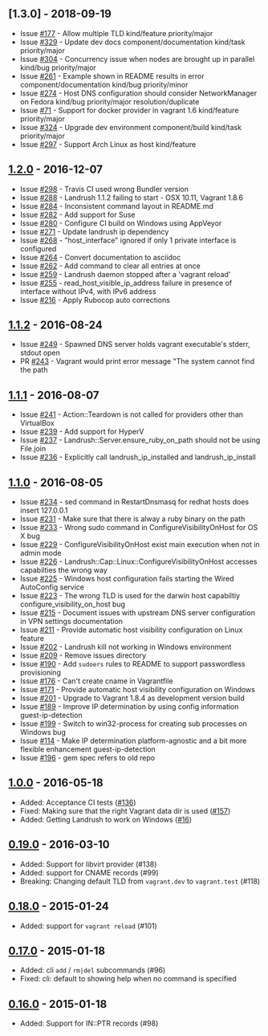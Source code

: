 ## [1.3.0] - 2018-09-19

- Issue [#177](https://github.com/vagrant-landrush/landrush/issues/177) - Allow multiple TLD kind/feature priority/major
- Issue [#329](https://github.com/vagrant-landrush/landrush/issues/329) - Update dev docs component/documentation kind/task priority/major
- Issue [#304](https://github.com/vagrant-landrush/landrush/issues/304) - Concurrency issue when nodes are brought up in parallel kind/bug priority/major
- Issue [#261](https://github.com/vagrant-landrush/landrush/issues/261) - Example shown in README results in error component/documentation kind/bug priority/minor
- Issue [#274](https://github.com/vagrant-landrush/landrush/issues/274) - Host DNS configuration should consider NetworkManager on Fedora kind/bug priority/major resolution/duplicate
- Issue [#71](https://github.com/vagrant-landrush/landrush/issues/71)   - Support for docker provider in vagrant 1.6 kind/feature priority/major
- Issue [#324](https://github.com/vagrant-landrush/landrush/issues/324) - Upgrade dev environment component/build kind/task priority/major
- Issue [#297](https://github.com/vagrant-landrush/landrush/issues/297) - Support Arch Linux as host kind/feature 

## [1.2.0] - 2016-12-07

- Issue [#298](https://github.com/vagrant-landrush/landrush/issues/298) - Travis CI used wrong Bundler version
- Issue [#288](https://github.com/vagrant-landrush/landrush/issues/288) - Landrush 1.1.2 failing to start - OSX 10.11, Vagrant 1.8.6
- Issue [#284](https://github.com/vagrant-landrush/landrush/issues/284) - Inconsistent command layout in README.md
- Issue [#282](https://github.com/vagrant-landrush/landrush/issues/282) - Add support for Suse
- Issue [#280](https://github.com/vagrant-landrush/landrush/issues/280) - Configure CI build on Windows using AppVeyor
- Issue [#271](https://github.com/vagrant-landrush/landrush/issues/271) - Update landrush ip dependency
- Issue [#268](https://github.com/vagrant-landrush/landrush/issues/268) - "host_interface" ignored if only 1 private interface is configured
- Issue [#264](https://github.com/vagrant-landrush/landrush/issues/264) - Convert documentation to asciidoc
- Issue [#262](https://github.com/vagrant-landrush/landrush/issues/262) - Add command to clear all entries at once
- Issue [#259](https://github.com/vagrant-landrush/landrush/issues/259) - Landrush daemon stopped after a 'vagrant reload'
- Issue [#255](https://github.com/vagrant-landrush/landrush/issues/255) - read_host_visible_ip_address failure in presence of interface without IPv4, with IPv6 address
- Issue [#216](https://github.com/vagrant-landrush/landrush/issues/216) - Apply Rubocop auto corrections

## [1.1.2] - 2016-08-24

- Issue [#249](https://github.com/vagrant-landrush/landrush/issues/249) - Spawned DNS server holds vagrant executable's stderr, stdout open
- PR [#243](https://github.com/vagrant-landrush/landrush/pull/243)      - Vagrant would print error message "The system cannot find the path

## [1.1.1] - 2016-08-07

- Issue [#241](https://github.com/vagrant-landrush/landrush/issues/241) - Action::Teardown is not called for providers other than VirtualBox
- Issue [#239](https://github.com/vagrant-landrush/landrush/issues/239) - Add support for HyperV 
- Issue [#237](https://github.com/vagrant-landrush/landrush/issues/237) - Landrush::Server.ensure_ruby_on_path should not be using File.join
- Issue [#236](https://github.com/vagrant-landrush/landrush/issues/236) - Explicitly call landrush_ip_installed and landrush_ip_install 

## [1.1.0] - 2016-08-05

- Issue [#234](https://github.com/vagrant-landrush/landrush/issues/234) - sed command in RestartDnsmasq for redhat hosts does insert 127.0.0.1
- Issue [#231](https://github.com/vagrant-landrush/landrush/issues/231) - Make sure that there is alway a ruby binary on the path
- Issue [#233](https://github.com/vagrant-landrush/landrush/issues/233) - Wrong sudo command in ConfigureVisibilityOnHost for OS X bug
- Issue [#229](https://github.com/vagrant-landrush/landrush/issues/229) - ConfigureVisibilityOnHost exist main execution when not in admin mode
- Issue [#226](https://github.com/vagrant-landrush/landrush/issues/226) - Landrush::Cap::Linux::ConfigureVisibilityOnHost accesses capabilties the wrong way
- Issue [#225](https://github.com/vagrant-landrush/landrush/issues/225) - Windows host configuration fails starting the Wired AutoConfig service
- Issue [#223](https://github.com/vagrant-landrush/landrush/issues/223) - The wrong TLD is used for the darwin host capabiltiy configure_visibility_on_host bug
- Issue [#215](https://github.com/vagrant-landrush/landrush/issues/215) - Document issues with upstream DNS server configuration in VPN settings documentation
- Issue [#211](https://github.com/vagrant-landrush/landrush/issues/211) - Provide automatic host visibility configuration on Linux feature
- Issue [#202](https://github.com/vagrant-landrush/landrush/issues/202) - Landrush kill not working in Windows environment
- Issue [#209](https://github.com/vagrant-landrush/landrush/issues/209) - Remove issues directory
- Issue [#190](https://github.com/vagrant-landrush/landrush/issues/190) - Add `sudoers` rules to README to support passwordless provisioning
- Issue [#176](https://github.com/vagrant-landrush/landrush/issues/176) - Can't create cname in Vagrantfile
- Issue [#171](https://github.com/vagrant-landrush/landrush/issues/171) - Provide automatic host visibility configuration on Windows
- Issue [#201](https://github.com/vagrant-landrush/landrush/issues/201) - Upgrade to Vagrant 1.8.4 as development version build
- Issue [#189](https://github.com/vagrant-landrush/landrush/issues/189) - Improve IP determination by using config information guest-ip-detection
- Issue [#199](https://github.com/vagrant-landrush/landrush/issues/199) - Switch to win32-process for creating sub processes on Windows bug
- Issue [#114](https://github.com/vagrant-landrush/landrush/issues/114) - Make IP determination platform-agnostic and a bit more flexible enhancement guest-ip-detection
- Issue [#196](https://github.com/vagrant-landrush/landrush/issues/196) - gem spec refers to old repo

## [1.0.0] - 2016-05-18

- Added: Acceptance CI tests ([#136](https://github.com/vagrant-landrush/landrush/issues/136))
- Fixed: Making sure that the right Vagrant data dir is used ([#157](https://github.com/vagrant-landrush/landrush/issues/157))
- Added: Getting Landrush to work on Windows ([#16](https://github.com/vagrant-landrush/landrush/issues/16))

## [0.19.0] - 2016-03-10
- Added: Support for libvirt provider (#138)
- Added: support for CNAME records (#99)
- Breaking: Changing default TLD from `vagrant.dev` to `vagrant.test` (#118)

## [0.18.0] - 2015-01-24
- Added: support for `vagrant reload` (#101)

## [0.17.0] - 2015-01-18
- Added: cli `add` / `rm|del` subcommands (#96)
- Fixed: cli: default to showing help when no command is specified

## [0.16.0] - 2015-01-18
- Added: Support for IN::PTR records (#98)

[1.2.0]: https://github.com/phinze/landrush/compare/v1.1.2...v1.2.0
[1.1.2]: https://github.com/phinze/landrush/compare/v1.1.1...v1.1.2
[1.1.1]: https://github.com/phinze/landrush/compare/v1.1.0...v1.1.1
[1.1.0]: https://github.com/phinze/landrush/compare/v1.0.0...v1.1.0
[1.0.0]: https://github.com/phinze/landrush/compare/v0.19.0...v1.0.0
[0.19.0]: https://github.com/phinze/landrush/compare/v0.18.0...v0.19.0
[0.18.0]: https://github.com/phinze/landrush/compare/v0.17.0...v0.18.0
[0.17.0]: https://github.com/phinze/landrush/compare/v0.16.0...v0.17.0
[0.16.0]: https://github.com/phinze/landrush/compare/v0.15.4...v0.16.0
